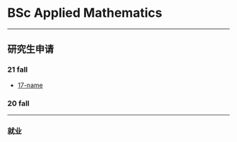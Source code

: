 # BSc Applied Mathematics

------

## 研究生申请

### 21 fall

- [17-name](grad-application/21fall/school-of-science/applied-mathematics/17-name-UK.md)

### 20 fall

------

### 就业



